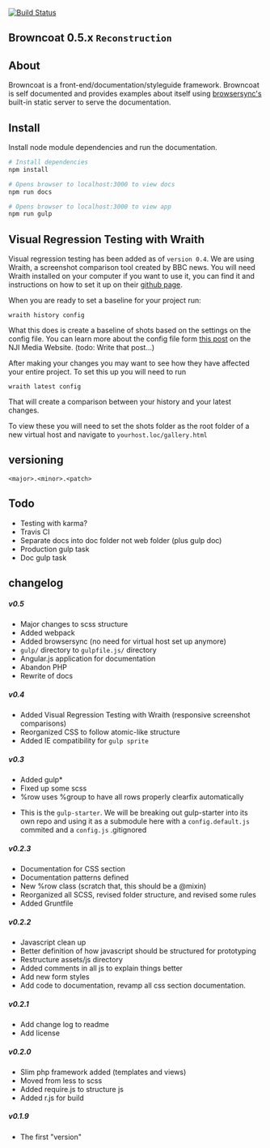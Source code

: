 [![Build Status](https://travis-ci.org/leobauza/browncoat.svg?branch=master)](https://travis-ci.org/leobauza/browncoat)

Browncoat 0.5.x `Reconstruction`
---

## About

Browncoat is a front-end/documentation/styleguide framework. Browncoat is self documented and provides examples about itself using [browsersync's](https://www.browsersync.io/) built-in static server to serve the documentation.

## Install

Install node module dependencies and run the documentation.

```bash
# Install dependencies
npm install

# Opens browser to localhost:3000 to view docs
npm run docs

# Opens browser to localhost:3000 to view app
npm run gulp
```

## Visual Regression Testing with Wraith

Visual regression testing has been added as of `version 0.4`. We are using Wraith, a screenshot comparison tool created by BBC news. You will need Wraith installed on your computer if you want to use it, you can find it and instructions on how to set it up on their [github page](https://github.com/BBC-News/wraith).

When you are ready to set a baseline for your project run:

`wraith history config`

What this does is create a baseline of shots based on the settings on the config file. You can learn more about the config file form [this post](http://njimedia.com) on the NJI Media Website. (todo: Write that post...)

After making your changes you may want to see how they have affected your entire project. To set this up you will need to run

`wraith latest config`

That will create a comparison between your history and your latest changes.

To view these you will need to set the shots folder as the root folder of a new virtual host and navigate to `yourhost.loc/gallery.html`

## versioning

```
<major>.<minor>.<patch>
```

## Todo

- Testing with karma?
- Travis CI
- Separate docs into doc folder not web folder (plus gulp doc)
- Production gulp task
- Doc gulp task

## changelog

##### v0.5
- Major changes to scss structure
- Added webpack
- Added browsersync (no need for virtual host set up anymore)
- `gulp/` directory to `gulpfile.js/` directory
- Angular.js application for documentation
- Abandon PHP
- Rewrite of docs

##### v0.4
- Added Visual Regression Testing with Wraith (responsive screenshot comparisons)
- Reorganized CSS to follow atomic-like structure
- Added IE compatibility for `gulp sprite`

##### v0.3
- Added gulp*
- Fixed up some scss
- %row uses %group to have all rows properly clearfix automatically

* This is the `gulp-starter`. We will be breaking out gulp-starter into its own repo and using it as a submodule here with a `config.default.js` commited and a `config.js` .gitignored

##### v0.2.3
- Documentation for CSS section
- Documentation patterns defined
- New %row class (scratch that, this should be a @mixin)
- Reorganized all SCSS, revised folder structure, and revised some rules
- Added Gruntfile

##### v0.2.2
- Javascript clean up
- Better definition of how javascript should be structured for prototyping
- Restructure assets/js directory
- Added comments in all js to explain things better
- Add new form styles
- Add code to documentation, revamp all css section documentation.

##### v0.2.1
- Add change log to readme
- Add license

##### v0.2.0
- Slim php framework added (templates and views)
- Moved from less to scss
- Added require.js to structure js
- Added r.js for build

##### v0.1.9
- The first "version"